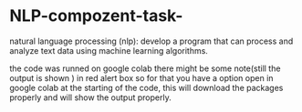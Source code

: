 # NLP-compozent-task-
natural language processing (nlp): develop a program that can process and analyze text data using machine learning algorithms. 

the code was runned on google colab there might be some note(still the output is shown ) in red alert box so for that you have a option open in google colab at the starting of the code, this will download the packages properly and will show the output properly.
